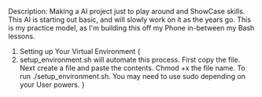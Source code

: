 Description: Making a AI project just to play around and ShowCase skills. This AI is starting out basic, and will slowly work on it as the years go. This is my practice model, as I'm building this off my Phone in-between my Bash lessons.


1. Setting up Your Virtual Environment 
{
  1. setup_environment.sh will automate this process. First copy the file. Next create a file and paste the contents. Chmod +x the file name. To run ./setup_environment.sh. You may need to use sudo depending on your User powers.
}